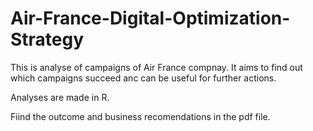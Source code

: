 # Air-France-Digital-Optimization-Strategy

This is analyse of campaigns of Air France compnay. It aims to find out which campaigns succeed anc can be useful for further actions. 

Analyses are made in R.

Fiind the outcome and business recomendations in the pdf file.
